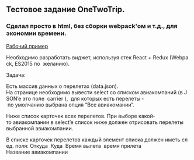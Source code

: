 ## Тестовое задание OneTwoTrip.

### Сделал просто в html, без сборки webpack'ом и т.д., для экономии времени.

[Рабочий пример](https://cdn.rawgit.com/ggdiam/OneTwoTripTest/2a0ecb2e/index.html)

Необходимо разработать виджет, используя стек React + Redux (Webpack, ES­2015 по  желанию). 

Задача:

Есть массив данных о перелетах (data.json).
На странице необходимо вывести select со списком авиакомпаний (в JSON’e это поле  carrier​ ), 
для которых есть перелеты ­ по умолчанию выбрана опция “Все авиакомании”.

Ниже список карточек всех перелетов.
При выборе какой­то авиакомпании в select’e список ниже должен отрисовать перелеты  выбранной авиакомпании.

В списке карточек перелетов каждый элемент списка должен иметь след. поля:
Откуда ­ Куда  Время вылета ­ время прилета  Название авиакомпании
